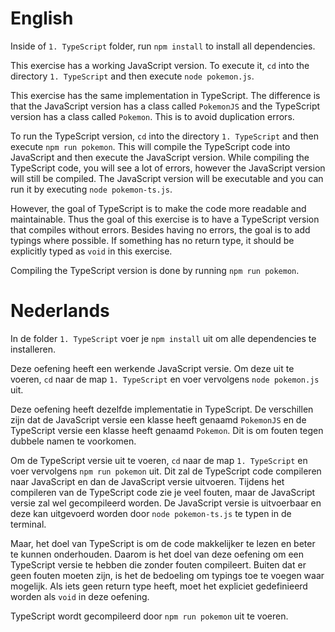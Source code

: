 # English

Inside of `1. TypeScript` folder, run `npm install` to install all dependencies.

This exercise has a working JavaScript version.
To execute it, `cd` into the directory `1. TypeScript` and then execute `node pokemon.js`.

This exercise has the same implementation in TypeScript. The difference is that the JavaScript version has a class called `PokemonJS` and the TypeScript version has a class called `Pokemon`. This is to avoid duplication errors.

To run the TypeScript version, `cd` into the directory `1. TypeScript` and then execute `npm run pokemon`.
This will compile the TypeScript code into JavaScript and then execute the JavaScript version.
While compiling the TypeScript code, you will see a lot of errors, however the JavaScript version will still be compiled.
The JavaScript version will be executable and you can run it by executing `node pokemon-ts.js`.

However, the goal of TypeScript is to make the code more readable and maintainable. Thus the goal of this exercise is to have a TypeScript version that compiles without errors. Besides having no errors, the goal is to add typings where possible. If something has no return type, it should be explicitly typed as `void` in this exercise.

Compiling the TypeScript version is done by running `npm run pokemon`.

# Nederlands

In de folder `1. TypeScript` voer je `npm install` uit om alle dependencies te installeren.

Deze oefening heeft een werkende JavaScript versie.
Om deze uit te voeren, `cd` naar de map `1. TypeScript` en voer vervolgens `node pokemon.js` uit.

Deze oefening heeft dezelfde implementatie in TypeScript. De verschillen zijn dat de JavaScript versie een klasse heeft genaamd `PokemonJS` en de TypeScript versie een klasse heeft genaamd `Pokemon`. Dit is om fouten tegen dubbele namen te voorkomen.

Om de TypeScript versie uit te voeren, `cd` naar de map `1. TypeScript` en voer vervolgens `npm run pokemon` uit.
Dit zal de TypeScript code compileren naar JavaScript en dan de JavaScript versie uitvoeren.
Tijdens het compileren van de TypeScript code zie je veel fouten, maar de JavaScript versie zal wel gecompileerd worden.
De JavaScript versie is uitvoerbaar en deze kan uitgevoerd worden door `node pokemon-ts.js` te typen in de terminal.

Maar, het doel van TypeScript is om de code makkelijker te lezen en beter te kunnen onderhouden. Daarom is het doel van deze oefening om een TypeScript versie te hebben die zonder fouten compileert. Buiten dat er geen fouten moeten zijn, is het de bedoeling om typings toe te voegen waar mogelijk. Als iets geen return type heeft, moet het expliciet gedefinieerd worden als `void` in deze oefening.

TypeScript wordt gecompileerd door `npm run pokemon` uit te voeren.
